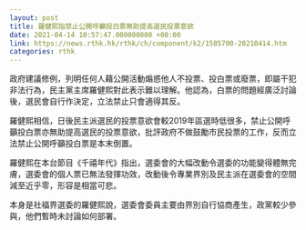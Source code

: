 ```yaml
---
layout: post
title: 羅健熙指禁止公開呼籲投白票無助提高選民投票意欲
date: 2021-04-14 10:57:47.000000000 +08:00
link: https://news.rthk.hk/rthk/ch/component/k2/1585700-20210414.htm
categories: rthk
---
```


政府建議修例，列明任何人藉公開活動煽惑他人不投票、投白票或廢票，即屬干犯非法行為，民主黨主席羅健熙對此表示難以理解。他認為，白票的問題經廣泛討論後，選民會自行作決定，立法禁止只會適得其反。

羅健熙相信，日後民主派選民的投票意欲會較2019年區選時低很多，禁止公開呼籲投白票亦無助提高選民的投票意欲，批評政府不做鼓勵市民投票的工作，反而立法禁止公開呼籲投白票是本末倒置。

羅健熙在本台節目《千禧年代》指出，選委會的大幅改動令選委的功能變得體無完膚，選委會的個人票已無法發揮功效，改動後令專業界別及民主派在選委會的空間減至近乎零，形容是相當可悲。

本身是社福界選委的羅健熙說，選委會委員主要由界別自行協商產生，政黨較少參與，他們暫時未討論如何部署。
